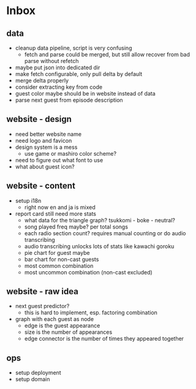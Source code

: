 # Inbox

## data

- cleanup data pipeline, script is very confusing
  - fetch and parse could be merged, but still allow recover from bad parse without refetch
- maybe put json into dedicated dir
- make fetch configurable, only pull delta by default
- merge delta properly
- consider extracting key from code
- guest color maybe should be in website instead of data
- parse next guest from episode description

## website - design

- need better website name
- need logo and favicon
- design system is a mess
  - use game or mashiro color scheme?
- need to figure out what font to use
- what about guest icon?

## website - content

- setup i18n
  - right now en and ja is mixed
- report card still need more stats
  - what data for the triangle graph? tsukkomi - boke - neutral?
  - song played freq maybe? per total songs
  - each radio section count? requires manual counting or do audio transcribing
  - audio transcribing unlocks lots of stats like kawachi goroku
  - pie chart for guest maybe
  - bar chart for non-cast guests
  - most common combination
  - most uncommon combination (non-cast excluded)

## website - raw idea

- next guest predictor?
  - this is hard to implement, esp. factoring combination
- graph with each guest as node
  - edge is the guest appearance
  - size is the number of appearances
  - edge connector is the number of times they appeared together


## ops

- setup deployment
- setup domain
